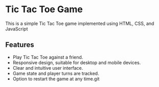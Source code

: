 # Tic Tac Toe Game

This is a simple Tic Tac Toe game implemented using HTML, CSS, and JavaScript
## Features

- Play Tic Tac Toe against a friend.
- Responsive design, suitable for desktop and mobile devices.
- Clear and intuitive user interface.
- Game state and player turns are tracked.
- Option to restart the game at any time.git 